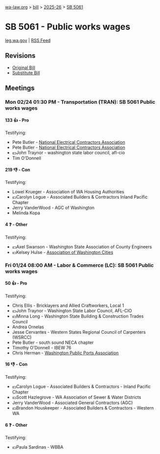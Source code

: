 [wa-law.org](/) > [bill](/bill/) > [2025-26](/bill/2025-26/) > [SB 5061](/bill/2025-26/sb/5061/)

# SB 5061 - Public works wages
[leg.wa.gov](https://app.leg.wa.gov/billsummary?BillNumber=5061&Year=2025&Initiative=false) | [RSS Feed](./rss.xml)

## Revisions
* [Original Bill](1/)
* [Substitute Bill](S/)

## Meetings
### Mon 02/24 01:30 PM - Transportation (TRAN): SB 5061 Public works wages
#### 133 👍 - Pro
Testifying:
* Pete Butler - [National Electrical Contractors Association](/org/national_electrical_contractors_association/)
* Pete Butler - [National Electrical Contractors Association](/org/national_electrical_contractors_association/)
* 💵John Traynor - washington state labor council, afl-cio
* Tim O'Donnell

#### 219 👎 - Con
Testifying:
* Lowel Krueger - Association of WA Housing Authorities
* 💵Carolyn Logue - Associated Builders & Contractors Inland Pacific Chapter
* Jerry VanderWood - AGC of Washington
* Melinda Kopa

#### 4 ❓ - Other
Testifying:
* 💵Axel Swanson - Washington State Association of County Engineers
* 💵Kelsey Hulse - [Association of Washington Cities](/org/association_of_washington_cities/)

### Fri 01/24 08:00 AM - Labor & Commerce (LC): SB 5061 Public works wages
#### 50 👍 - Pro
Testifying:
* Chris Ellis - Bricklayers and Allied Craftworkers, Local 1
* 💵John Traynor - Washington State Labor Council, AFL-CIO
* 💵Minna Long - Washington State Building & Construction Trades Council
* Andrea Ornelas
* Jesse Cervantes - Western States Regional Council of Carpenters (WSRCC)
* Pete Butler - south sound NECA chapter
* Timothy O'Donnell - IBEW 76
* Chris Herman - [Washington Public Ports Association](/org/washington_public_ports_association/)

#### 16 👎 - Con
Testifying:
* 💵Carolyn Logue - Associated Builders & Contractors - Inland Pacific Chapter
* 💵Scott Hazlegrove - WA Association of Sewer & Water Districts
* Jerry VanderWood - Associated General Contractors (AGC)
* 💵Brandon Houskeeper - Associated Builders & Contractors - Western WA

#### 6 ❓ - Other
Testifying:
* 💵Paula Sardinas - WBBA
